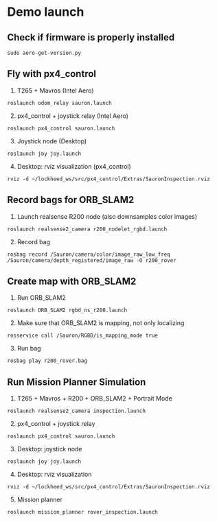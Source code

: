# Demo launch

## Check if firmware is properly installed

```
sudo aero-get-version.py
```

## Fly with px4_control

1) T265 + Mavros (Intel Aero)
```
roslaunch odom_relay sauron.launch
```

2) px4_control + joystick relay (Intel Aero)
```
roslaunch px4_control sauron.launch
```

3) Joystick node (Desktop)

```
roslaunch joy joy.launch
```

4) Desktop: rviz visualization (px4_control)

```
rviz -d ~/lockheed_ws/src/px4_control/Extras/SauronInspection.rviz
```

## Record bags for ORB_SLAM2

1) Launch realsense R200 node (also downsamples color images)

```
roslaunch realsense2_camera r200_nodelet_rgbd.launch
```

2) Record bag

```
rosbag record /Sauron/camera/color/image_raw_low_freq /Sauron/camera/depth_registered/image_raw -O r200_rover
```

## Create map with ORB_SLAM2

1) Run ORB_SLAM2

```
roslaunch ORB_SLAM2 rgbd_ns_r200.launch
```

2) Make sure that ORB_SLAM2 is mapping, not only localizing

```
rosservice call /Sauron/RGBD/is_mapping_mode true
```

3) Run bag

```
rosbag play r200_rover.bag
```

## Run Mission Planner Simulation

1) T265 + Mavros + R200 + ORB_SLAM2 + Portrait Mode
```
roslaunch realsense2_camera inspection.launch
```

2) px4_control + joystick relay
```
roslaunch px4_control sauron.launch
```

3) Desktop: joystick node

```
roslaunch joy joy.launch
```

4) Desktop: rviz visualization

```
rviz -d ~/lockheed_ws/src/px4_control/Extras/SauronInspection.rviz
```

5) Mission planner

```
roslaunch mission_planner rover_inspection.launch
```

